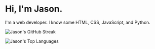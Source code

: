 # Hi, I'm Jason.

I'm a web developer.
I know some HTML, CSS, JavaScript, and Python.

![Jason's GitHub Streak](https://github-readme-streak-stats.herokuapp.com/?user=Jasn57&theme=dark&hide_border=true)

![Jason's Top Languages](https://github-readme-stats.vercel.app/api/top-langs/?username=Jasn57&layout=compact&theme=dark)
